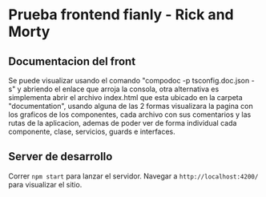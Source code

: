 # Prueba frontend fianly - Rick and Morty

## Documentacion del front

Se puede visualizar usando el comando "compodoc -p tsconfig.doc.json -s" y abriendo el enlace que arroja la consola, otra alternativa es simplementa abrir el archivo index.html que esta ubicado en la carpeta "documentation", usando alguna de las 2 formas visualizara la pagina con los graficos de los componentes, cada archivo con sus comentarios y las rutas de la aplicacion, ademas de poder ver de forma individual cada componente, clase, servicios, guards e interfaces.

## Server de desarrollo

Correr `npm start` para lanzar el servidor. Navegar a `http://localhost:4200/` para visualizar el sitio.
